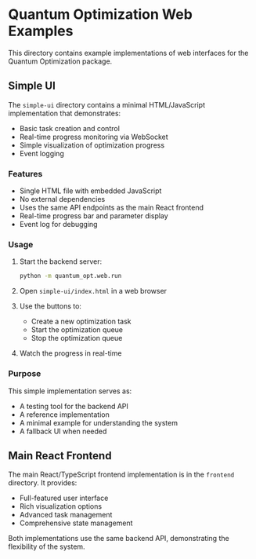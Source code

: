 # Quantum Optimization Web Examples

This directory contains example implementations of web interfaces for the Quantum Optimization package.

## Simple UI

The `simple-ui` directory contains a minimal HTML/JavaScript implementation that demonstrates:
- Basic task creation and control
- Real-time progress monitoring via WebSocket
- Simple visualization of optimization progress
- Event logging

### Features
- Single HTML file with embedded JavaScript
- No external dependencies
- Uses the same API endpoints as the main React frontend
- Real-time progress bar and parameter display
- Event log for debugging

### Usage
1. Start the backend server:
   ```bash
   python -m quantum_opt.web.run
   ```

2. Open `simple-ui/index.html` in a web browser
3. Use the buttons to:
   - Create a new optimization task
   - Start the optimization queue
   - Stop the optimization queue
4. Watch the progress in real-time

### Purpose
This simple implementation serves as:
- A testing tool for the backend API
- A reference implementation
- A minimal example for understanding the system
- A fallback UI when needed

## Main React Frontend

The main React/TypeScript frontend implementation is in the `frontend` directory. It provides:
- Full-featured user interface
- Rich visualization options
- Advanced task management
- Comprehensive state management

Both implementations use the same backend API, demonstrating the flexibility of the system. 